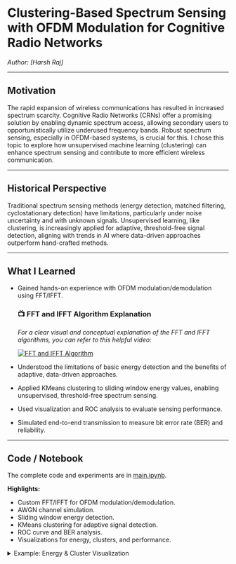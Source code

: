 # Clustering-Based Spectrum Sensing with OFDM Modulation for Cognitive Radio Networks

*Author: [Harsh Raj]*

---

## Motivation

The rapid expansion of wireless communications has resulted in increased spectrum scarcity. Cognitive Radio Networks (CRNs) offer a promising solution by enabling dynamic spectrum access, allowing secondary users to opportunistically utilize underused frequency bands. Robust spectrum sensing, especially in OFDM-based systems, is crucial for this. I chose this topic to explore how unsupervised machine learning (clustering) can enhance spectrum sensing and contribute to more efficient wireless communication.

---

## Historical Perspective

Traditional spectrum sensing methods (energy detection, matched filtering, cyclostationary detection) have limitations, particularly under noise uncertainty and with unknown signals. Unsupervised learning, like clustering, is increasingly applied for adaptive, threshold-free signal detection, aligning with trends in  AI where data-driven approaches outperform hand-crafted methods.

---

## What I Learned

- Gained hands-on experience with OFDM modulation/demodulation using FFT/IFFT.
  ### 📺 **FFT and IFFT Algorithm Explanation**

  *For a clear visual and conceptual explanation of the FFT and IFFT algorithms, you can refer to this helpful video:*
  
  [![FFT and IFFT Algorithm](http://img.youtube.com/vi/h7apO7q16V0/0.jpg)](https://www.youtube.com/watch?v=h7apO7q16V0)
- Understood the limitations of basic energy detection and the benefits of adaptive, data-driven approaches.
- Applied KMeans clustering to sliding window energy values, enabling unsupervised, threshold-free spectrum sensing.
- Used visualization and ROC analysis to evaluate sensing performance.
- Simulated end-to-end transmission to measure bit error rate (BER) and reliability.

---

## Code / Notebook

The complete code and experiments are in [main.ipynb](main.ipynb).

**Highlights:**
- Custom FFT/IFFT for OFDM modulation/demodulation.
- AWGN channel simulation.
- Sliding window energy detection.
- KMeans clustering for adaptive signal detection.
- ROC curve and BER analysis.
- Visualizations for energy, clusters, and performance.

<details>
<summary>Example: Energy & Cluster Visualization</summary>


